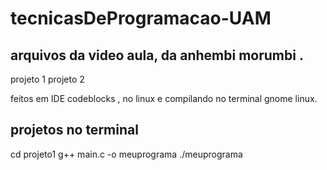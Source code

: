 # tecnicasDeProgramacao-UAM

## arquivos da video aula, da anhembi morumbi .
projeto 1
projeto 2

feitos em IDE codeblocks , no linux e compilando no terminal gnome linux.

## projetos  no terminal 
  cd projeto1
  g++ main.c -o meuprograma 
  ./meuprograma
